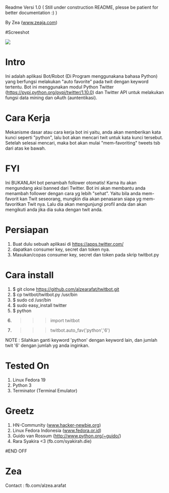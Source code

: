 Readme Versi 1.0 ( Still under construction README, plesse be patient for better documentation  :) )

By Zea (www.zeaja.com)


#Screeshot

![](http://s29.postimg.org/hubf38v1j/twitbot_python.png)


# Intro

Ini adalah aplikasi Bot/Robot (Di Program menggunakana bahasa Python) yang berfungsi melakukan "auto favorite" pada twit dengan keyword tertentu. Bot ini menggunakan modul Python Twitter (https://pypi.python.org/pypi/twitter/1.10.0) dan Twitter API untuk melakukan fungsi data mining dan oAuth (auntentikasi).

# Cara Kerja

Mekanisme dasar atau cara kerja bot ini yaitu, anda akan memberikan kata kunci seperti "python", lalu bot akan mencari twit untuk kata kunci tersebut. Setelah selesai mencari, maka bot  akan mulai "mem-favoriting" tweets tsb dari atas ke bawah.

# FYI

Ini BUKANLAH bot penambah follower otomatis! Karna itu akan mengundang aksi banned dari Twitter. Bot ini akan membantu anda menambah follower dengan cara yg lebih "sehat". Yaitu bila anda mem-favorit kan Twit seseorang, mungkin dia akan penasaran siapa yg mem-favoritkan Twit nya. Lalu dia akan mengunjungi profil anda dan akan mengikuti anda jika dia suka dengan twit anda.

# Persiapan

1. Buat dulu sebuah aplikasi di https://apps.twitter.com/
2. dapatkan consumer key, secret dan token nya.
3. Masukan/copas consumer key, secret dan token pada skrip twitbot.py

# Cara install

1. $ git clone https://github.com/alzearafat/twitbot.git
2. $ cp twitbot/twitbot.py /usr/bin
3. $ sudo cd /usr/bin
4. $ sudo easy_install twitter
5. $ python
6. >>> import twitbot
7. >>> twitbot.auto_fav('python','6')

NOTE : Silahkan ganti keyword 'python' dengan keyword lain, dan jumlah twit '6' dengan jumlah yg anda inginkan.


# Tested On

1. Linux Fedora 19
2. Python 3
3. Terminator (Terminal Emulator)


# Greetz

1. HN-Community (www.hacker-newbie.org)
2. Linux Fedora Indonesia (www.fedora.or.id)
3. Guido van Rossum (http://www.python.org/~guido/)
4. Rara Syakira  <3 (fb.com/syakirah.die)

#END OFF

# Zea

Contact : fb.com/alzea.arafat

